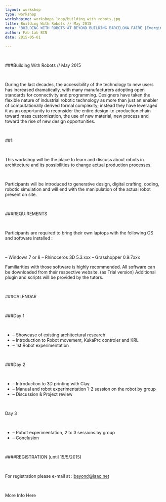 ```yaml
---
layout: workshop
type: workshop
workshopimg: workshops_loop/building_with_robots.jpg
title: Building With Robots // May 2015
meta: "BUILDING WITH ROBOTS AT BEYOND BUILDING BARCELONA FAIRE [Emerging Construction Process] With designers seeking to push the limits of what is a possible using computational design, parametric modeling techniques, and real-time process feedback, industrial robotic tools have emerged as an ideal development platform to reconsider way of materializing digital complexity."
author: Fab Lab BCN
date: 2015-05-01

---
```


<br>

###Building With Robots // May 2015

<br>

During the last decades, the accessibility of the technology to new users has increased dramatically, with many manufacturers adopting open standards for connectivity and programming. Designers have taken the flexible nature of industrial robotic technology as more than just an enabler of computationally derived formal complexity; instead they have leveraged it as an opportunity to reconsider the entire design-to-production chain toward mass customization, the use of new material, new process and toward the rise of new design opportunities.

<br>

##1

<br>

This workshop will be the place to learn and discuss about robots in architecture and its possibilities to change actual production processes.

<br>

Participants will be introduced to generative design, digital crafting, coding, robotic simulation and will end with the manipulation of the actual robot present on site.

<br>

###REQUIREMENTS

<br>

Participants are required to bring their own laptops with the following OS and software installed :

<br>

– Windows 7 or 8
– Rhinoceros 3D 5.3.xxx
– Grasshopper 0.9.7xxx
<br>

Familiarities with those software is highly recommended.
All software can be downloaded from their respective website. (as Trial version)
Additional plugin and scripts will be provided by the tutors.

<br>

###CALENDAR

<br>

###Day 1

<br>

* – Showcase of existing architectural research
* – Introduction to Robot movement, KukaPrc controler and KRL
* – 1st Robot experimentation

<br>

###Day 2

<br>

* – Introduction to 3D printing with Clay
* – Manual and robot experimentation 1-2 session on the robot by group
* – Discussion & Project review

<br>

Day 3

<br>

* – Robot experimentation, 2 to 3 sessions by group
* – Conclusion

<br>

####REGISTRATION (until 15/5/2015)

<br>

For registration please e-mail at :
beyond@iaac.net

<br>

More Info Here